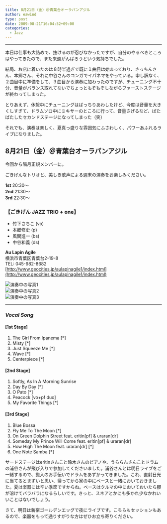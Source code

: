 ```yaml
---
title: 8月21日（金）＠青葉台オーラパンアジル
author: eawind
type: post
date: 2009-08-21T16:04:52+09:00
categories:
  - Jazz
---
```

---

本日は仕事も大詰めで、抜けるのが忍びなかったですが、自分のやるべきところはやってきたので、また来週がんばろうという気持ちでした。

結局、お店に着いたのは８時半過ぎで既に１曲目は始まっており、さっちんさん、本郷さん、それに中谷さんのコンガでイパネマをやっている。申し訳なく、２曲目中に準備をして、３曲目から演奏に加わったのですが、チューニング不十分、音量がバランス取れてないでちょっともぞもぞしながらファーストステージが終わってしまった。

とりあえず、休憩中にチューニングはばっちりあわしたけど、今度は音量を大きくしすぎて、ドラムソロ中にミキサーのところに行って、音量さげるなど、ばたばたしたセカンドステージになってしまった（笑）

それでも、演奏は楽しく、夏真っ盛りな雰囲気にふさわしく、パワーあふれるライブになりました。

## 8月21日（金）＠青葉台オーラパンアジル

今回から隔月正規メンバーに。

ごきげんなトリオと、美しき歌声による週末の演奏をお楽しみください。

**1st** 20:30〜  
**2nd** 21:30〜  
**3rd** 22:30〜

### 【ごきげん JAZZ TRIO + one】

- 竹下さちこ (vo)
- 本郷修史 (p)
- 風間進一 (bs)
- 中谷和義 (ds)

**Au Lapin Agile**  
横浜市青葉区青葉台2-19-8  
TEL: 045-982-8682  
[http://www.geocities.jp/aulapinagile1/index.html](http://www.geocities.jp/aulapinagile1/index.html)

![演奏中の写真1](/img/2009/08/IMG_0058.jpg)  
![演奏中の写真2](/img/2009/08/IMG_0061.jpg)  
![演奏中の写真3](/img/2009/08/IMG_0062.jpg)

---

### *Vocal Song*

#### [1st Stage]
1. The Girl From Ipanema [*]  
2. Misty [*]  
3. Just Squeeze Me [*]  
4. Wave [*]  
5. Centerpiece [*]

#### [2nd Stage]
1. Softly, As In A Morning Sunrise  
2. Day By Day [*]  
3. O Pato [*]  
4. Peacock [vo+pf duo]  
5. My Favorite Things [*]

#### [3rd Stage]
1. Blue Bossa  
2. Fly Me To The Moon [*]  
3. On Green Dolphin Street feat. eritin[pf] & uraran[dr]  
4. Someday My Prince Will Come feat. eritin[pf] & uraran[dr]  
5. How High The Moon feat. uraran[dr] [*]  
6. One Note Samba [*]

サードステージはeritinさんこと鈴木さんのピアノや、うららんさんことドラムの浦谷さんが飛び入りで参加してくださいました。浦谷さんとは明日ライブをご一緒するので、搬入のお手伝いでドラムをあずかってきました。これ、直射日光に当てるとまずいと思い、帰ってから家の中にベースと一緒においておきました。夏は楽器には辛い季節ですからね。ベースはクルマの中においておいたら膠が溶けてバラバラになるらしいです。きっと、スネアとかにも多かれ少なかれいいことはないでしょう。

さて、明日は新宿ゴールデンエッグで夜にライブです。こちらもセッションもあるので、楽器をもって通りすがりな方はぜひお立ち寄りください。
